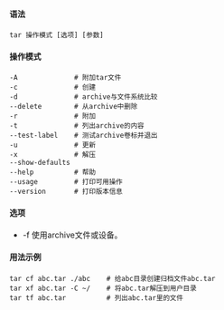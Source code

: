 #### 语法

```
tar 操作模式 [选项] [参数]
```



#### 操作模式

```
-A 				# 附加tar文件
-c  			# 创建
-d 				# archive与文件系统比较 
--delete 		# 从archive中删除
-r 				# 附加
-t 				# 列出archive的内容
--test-label 	# 测试archive卷标并退出
-u 				# 更新
-x 				# 解压
--show-defaults 
--help 			# 帮助
--usage 		# 打印可用操作
--version 		# 打印版本信息
```

#### 选项
- -f 使用archive文件或设备。

#### 用法示例

```
tar cf abc.tar ./abc	# 给abc目录创建归档文件abc.tar
tar xf abc.tar -C ~/	# 将abc.tar解压到用户目录
tar tf abc.tar			# 列出abc.tar里的文件
```

